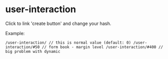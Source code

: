 user-interaction
================

Click to link 'create button'  and change your hash.

Example:

``
/user-interaction/ // this is normal value (default: 0)
/user-interaction/#50 // form book - margin level
/user-interaction/#400 // big problem with dynamic
``

